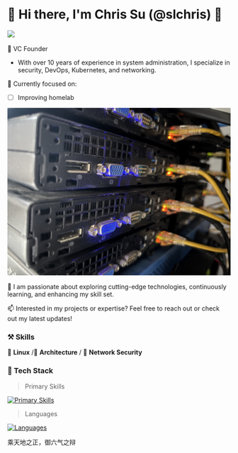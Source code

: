 # 👋 Hi there, I'm Chris Su (@slchris) 👋

[![](https://img.shields.io/badge/blog.plz.ac-up-brightegreen?style=for-the-badge)](https://blog.plz.ac)

💼 VC Founder

- With over 10 years of experience in system administration, I specialize in security, DevOps, Kubernetes, and networking.

🔧 Currently focused on:

- [ ] Improving homelab

![](./assests/homelab_nuc.jpg)

🌱 I am passionate about exploring cutting-edge technologies, continuously learning, and enhancing my skill set.

📫 Interested in my projects or expertise? Feel free to reach out or check out my latest updates!

### ⚒ Skills
🥪 **Linux** /🗼 **Architecture** / 🍊 **Network Security**


### 🔧 Tech Stack

> Primary Skills


[![Primary Skills](https://skillicons.dev/icons?i=vim,git,linux,nix,arch,openstack,openshift,redhat,ros,terraform,vscode,kubernetes,nginx,obsidian,ubuntu,kali,emacs,docker,debian,cloudflare,bsd,azure,aws,apple,elasticsearch,figma,firebase,gcp,github,githubactions,gitlab,grafana,ansible,heroku,jenkins,mysql,mongodb,netlify,notion,postman,prometheus,pug,rabbitmq,raspberrypi,redis,tensorflow,pytorch,opencv,qt,electron,postgres,stackoverflow)](https://skillicons.dev)

> Languages

[![Languages](https://skillicons.dev/icons?i=py,r,rails,go,flask,c,bash,css,html,jquery,cmake,django,flask,flutter,haskell,java,kotlin,lua,md,matlab,ocaml,perl,php,spring,sqlite,scala,swift,ts,wasm,zig)](https://skillicons.dev)


乘天地之正，御六气之辩
